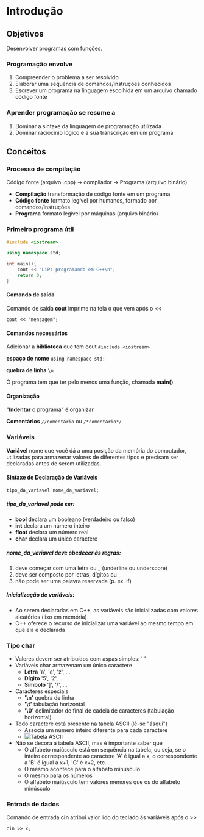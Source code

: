# Introdução

## Objetivos

Desenvolver programas com funções.

### Programação envolve

1. Compreender o problema a ser resolvido
2. Elaborar uma sequência de comandos/instruções conhecidos
3. Escrever um programa na linguagem escolhida em um arquivo chamado código fonte

### Aprender programação se resume a

1. Dominar a sintaxe da linguagem de programação utilizada
2. Dominar raciocínio lógico e a sua transcrição em um programa

## Conceitos

### Processo de compilação

Código fonte (arquivo .cpp) -> compilador -> Programa (arquivo binário)

- __Compilação__ transformação de código fonte em um programa
- __Código fonte__ formato legível por humanos, formado por comandos/instruções
- __Programa__ formato legível por máquinas (arquivo binário)

### Primeiro programa útil

````c++
#include <iostream>

using namespace std;

int main(){
    cout << "LiP: programando em C++\n";
    return 0;
}
````

#### Comando de saída

Comando de saída __cout__ imprime na tela o que vem após o <<

`cout << "mensagem";`

#### Comandos necessários

Adicionar a __biblioteca__ que tem cout `#include <iostream>`

__espaço de nome__ `using namespace std;`

__quebra de linha__ `\n`

O programa tem que ter pelo menos uma função, chamada __main()__

#### Organização

"__Indentar__ o programa" é organizar

__Comentários__ `//comentário` ou `/*comentário*/`

### Variáveis

__Variável__ nome que você dá a uma posição da memória do computador, utilizadas para armazenar valores de diferentes tipos e precisam ser declaradas antes de serem utilizadas.

#### Sintaxe de Declaração de Variáveis

`tipo_da_variavel nome_da_variavel;`

##### tipo_da_variavel pode ser:

- __bool__ declara um booleano (verdadeiro ou falso)
- __int__ declara um número inteiro
- __float__ declara um número real
- __char__ declara um único caractere

##### nome_da_variavel deve obedecer às regras:

1. deve começar com uma letra ou _ (underline ou underscore)
2. deve ser composto por letras, dígitos ou _
3. não pode ser uma palavra reservada (p. ex. if)

##### Inicialização de variáveis:

- Ao serem declaradas em C++, as variáveis são inicializadas com valores aleatórios (lixo em memória)
- C++ oferece o recurso de inicializar uma variável ao mesmo tempo em que ela é declarada

### Tipo char

- Valores devem ser atribuídos com aspas simples: ' '
- Variáveis char armazenam um único caractere
  - __Letra__ 'a', 'e', 'z', ...
  - __Dígito__ '5', '2', ... 
  - __Símbolo__ ']', '/', ...
- Caracteres especiais
  - __'\n'__ quebra de linha
  - __'\t'__ tabulação horizontal
  - __'\0'__ delimitador de final de cadeia de caracteres (tabulação horizontal)
- Todo caractere está presente na tabela ASCII (lê-se "ásqui")
  - Associa um número inteiro diferente para cada caractere
  - ![Tabela ASCII](D:\AUDIO-VISUAL\ESTUDOS\organizacao-dos-estudos\faculdade-de-ciencias-e-tecnologia\2021.2\linguagem-de-programacao\assets\ascii-0-127.gif)
- Não se decora a tabela ASCII, mas é importante saber que
  - O alfabeto maiúsculo está em sequência na tabela, ou seja, se o inteiro correspondente ao caractere 'A' é igual a x, o correspondente a 'B' é igual a x+1, 'C' é x+2, etc.
  - O mesmo acontece para o alfabeto minúsculo
  - O mesmo para os números
  - O alfabeto maiúsculo tem valores menores que os do alfabeto minúsculo

### Entrada de dados

Comando de entrada __cin__ atribui valor lido do teclado às variáveis após o >>

`cin >> x;`

